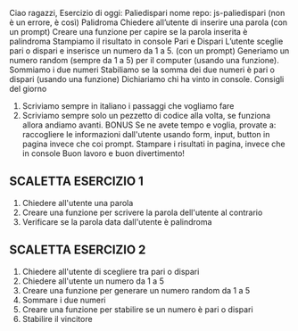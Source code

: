 Ciao ragazzi,
Esercizio di oggi: Paliedispari
nome repo: js-paliedispari  (non è un errore, è così)
Palidroma
Chiedere all’utente di inserire una parola (con un prompt)
Creare una funzione per capire se la parola inserita è palindroma
Stampiamo il risultato in console
Pari e Dispari
L’utente sceglie pari o dispari e inserisce un numero da 1 a 5. (con un prompt)
Generiamo un numero random (sempre da 1 a 5) per il computer (usando una funzione).
Sommiamo i due numeri
Stabiliamo se la somma dei due numeri è pari o dispari (usando una funzione)
Dichiariamo chi ha vinto in console.
Consigli del giorno
1. Scriviamo sempre in italiano i passaggi che vogliamo fare
2. Scriviamo sempre solo un pezzetto di codice alla volta, se funziona allora andiamo avanti.
BONUS
Se ne avete tempo e voglia, provate a:
 raccogliere le informazioni dall'utente usando form, input, button in pagina invece che coi prompt.
Stampare i risultati in pagina, invece che in console
Buon lavoro e buon divertimento!




## SCALETTA ESERCIZIO 1
1. Chiedere all'utente una parola
2. Creare una funzione per scrivere la parola dell'utente al contrario
3. Verificare se la parola data dall'utente è palindroma



## SCALETTA ESERCIZIO 2
1. Chiedere all'utente di scegliere tra pari o dispari
2. Chiedere all'utente un numero da 1 a 5
3. Creare una funzione per generare un numero random da 1 a 5
4. Sommare i due numeri
5. Creare una funzione per stabilire se un numero è pari o dispari
6. Stabilire il vincitore